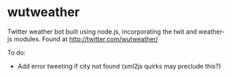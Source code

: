# wutweather
Twitter weather bot built using node.js, incorporating the twit and weather-js modules. Found at http://twitter.com/wutweather/

To do:
  - Add error tweeting if city not found (xml2js quirks may preclude this?)
